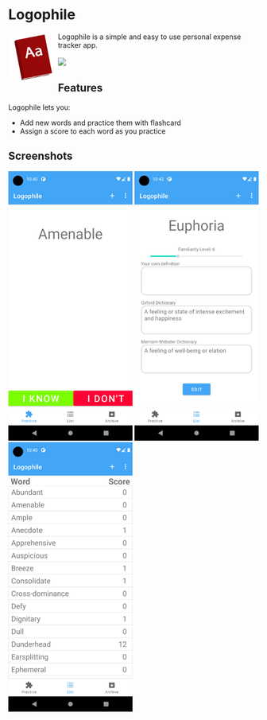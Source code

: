 # Logophile

<p align="left">
  <img src="https://github.com/wumarc/Logophile/blob/master/app/src/main/res/drawable-v24/icon.png" width="100" align="left" /> 
  Logophile is a simple and easy to use personal expense tracker app. <br>
   <a href="https://play.google.com/store/apps/details?id=com.Ledger.ledger"> <br>
   <img height="70" src="https://play.google.com/intl/en_us/badges/images/generic/en_badge_web_generic.png" /> </a>
</p>

## Features
Logophile lets you:

* Add new words and practice them with flashcard
* Assign a score to each word as you practice

## Screenshots
<img src="https://github.com/wumarc/Logophile/blob/master/media/phone%20screenshoots/Screenshot_1630536033.png" width="250" /> <img src="https://github.com/wumarc/Logophile/blob/master/media/phone%20screenshoots/Screenshot_1630536178.png" width="250" /> <img src="https://github.com/wumarc/Logophile/blob/master/media/phone%20screenshoots/Screenshot_1630536053.png" width="250" />
